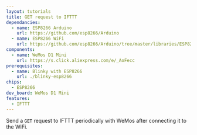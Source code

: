 ```yaml
---
layout: tutorials
title: GET request to IFTTT
dependancies:
  - name: ESP8266 Arduino
    url: https://github.com/esp8266/Arduino
  - name: ESP8266 WiFi
    url: https://github.com/esp8266/Arduino/tree/master/libraries/ESP8266WiFi
components:
  - name: WeMos D1 Mini
    url: https://s.click.aliexpress.com/e/_AoFecc
prerequisites:
  - name: Blinky with ESP8266
    url: ./blinky-esp8266
chips:
  - ESP8266
dev_board: WeMos D1 Mini
features:
  - IFTTT
---
```


Send a `GET` request to IFTTT periodically with WeMos after connecting it to the WiFi.
